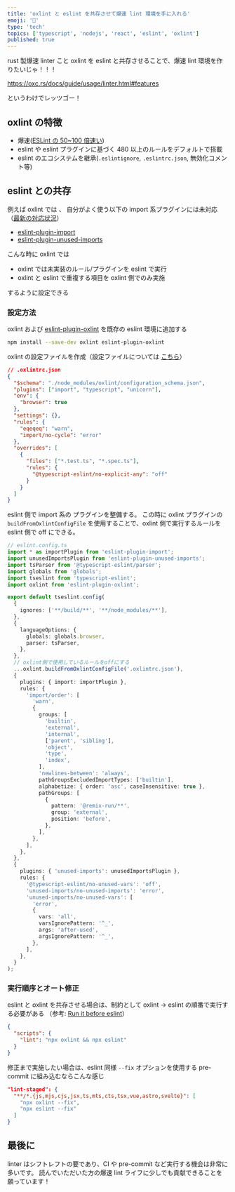 ```yaml
---
title: 'oxlint と eslint を共存させて爆速 lint 環境を手に入れる'
emoji: '🐶'
type: 'tech'
topics: ['typescript', 'nodejs', 'react', 'eslint', 'oxlint']
published: true
---
```


rust 製爆速 linter こと oxlint を eslint と共存させることで、爆速 lint 環境を作りたいじゃ！！！

https://oxc.rs/docs/guide/usage/linter.html#features

というわけでレッツゴー！

## oxlint の特徴

- 爆速([ESLint の 50~100 倍速い](https://github.com/oxc-project/bench-javascript-linter?tab=readme-ov-file#oxlint-vs-eslint-v9))
- eslint や eslint プラグインに基づく 480 以上のルールをデフォルトで搭載
- eslint のエコシステムを継承(`.eslintignore`, `.eslintrc.json`, 無効化コメント等)

## eslint との共存

例えば oxlint では 、 自分がよく使う以下の import 系プラグインには未対応
（[最新の対応状況](https://github.com/oxc-project/oxc/issues/481)）

- [eslint-plugin-import](https://github.com/import-js/eslint-plugin-import)
- [eslint-plugin-unused-imports](https://github.com/sweepline/eslint-plugin-unused-imports)

こんな時に oxlint では

- oxlint では未実装のルール/プラグインを eslint で実行
- oxlint と eslint で重複する項目を oxlint 側でのみ実施

するように設定できる

### 設定方法

oxlint および [eslint-plugin-oxlint](https://github.com/oxc-project/eslint-plugin-oxlint) を既存の eslint 環境に追加する

```sh
npm install --save-dev oxlint eslint-plugin-oxlint
```

oxlint の設定ファイルを作成（設定ファイルについては [こちら](https://oxc.rs/docs/guide/usage/linter/config.html)）

```json
// .oxlintrc.json
{
  "$schema": "./node_modules/oxlint/configuration_schema.json",
  "plugins": ["import", "typescript", "unicorn"],
  "env": {
    "browser": true
  },
  "settings": {},
  "rules": {
    "eqeqeq": "warn",
    "import/no-cycle": "error"
  },
  "overrides": [
    {
      "files": ["*.test.ts", "*.spec.ts"],
      "rules": {
        "@typescript-eslint/no-explicit-any": "off"
      }
    }
  ]
}
```

eslint 側で import 系の プラグインを整備する。
この時に oxlint プラグインの `buildFromOxlintConfigFile` を使用することで、oxlint 側で実行するルールを eslint 側で off にできる。

```ts
// eslint.config.ts
import * as importPlugin from 'eslint-plugin-import';
import unusedImportsPlugin from 'eslint-plugin-unused-imports';
import tsParser from '@typescript-eslint/parser';
import globals from 'globals';
import tseslint from 'typescript-eslint';
import oxlint from 'eslint-plugin-oxlint';

export default tseslint.config(
  {
    ignores: ['**/build/**', '**/node_modules/**'],
  },
  {
    languageOptions: {
      globals: globals.browser,
      parser: tsParser,
    },
  },
  // oxlint側で使用しているルールをoffにする
  ...oxlint.buildFromOxlintConfigFile('.oxlintrc.json'),
  {
    plugins: { import: importPlugin },
    rules: {
      'import/order': [
        'warn',
        {
          groups: [
            'builtin',
            'external',
            'internal',
            ['parent', 'sibling'],
            'object',
            'type',
            'index',
          ],
          'newlines-between': 'always',
          pathGroupsExcludedImportTypes: ['builtin'],
          alphabetize: { order: 'asc', caseInsensitive: true },
          pathGroups: [
            {
              pattern: '@remix-run/**',
              group: 'external',
              position: 'before',
            },
          ],
        },
      ],
    },
  },
  {
    plugins: { 'unused-imports': unusedImportsPlugin },
    rules: {
      '@typescript-eslint/no-unused-vars': 'off',
      'unused-imports/no-unused-imports': 'error',
      'unused-imports/no-unused-vars': [
        'error',
        {
          vars: 'all',
          varsIgnorePattern: '^_',
          args: 'after-used',
          argsIgnorePattern: '^_',
        },
      ],
    },
  }
);
```

### 実行順序とオート修正

eslint と oxlint を共存させる場合は、制約として oxlint → eslint の順番で実行する必要がある
（参考: [Run it before eslint](https://github.com/oxc-project/eslint-plugin-oxlint?tab=readme-ov-file#run-it-before-eslint)）

```json
{
  "scripts": {
    "lint": "npx oxlint && npx eslint"
  }
}
```

修正まで実施したい場合は、eslint 同様 `--fix` オプションを使用する
pre-commit に組み込むならこんな感じ

```json
"lint-staged": {
  "**/*.{js,mjs,cjs,jsx,ts,mts,cts,tsx,vue,astro,svelte}": [
    "npx oxlint --fix",
    "npx eslint --fix"
  ]
}
```

## 最後に

linter はシフトレフトの要であり、CI や pre-commit など実行する機会は非常に多いです。
読んでいただいた方の爆速 lint ライフに少しでも貢献できることを願っています！
